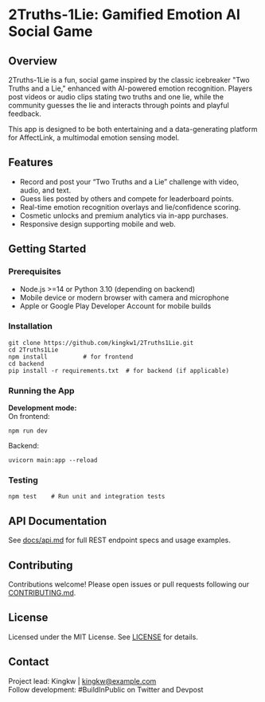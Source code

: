 # 2Truths-1Lie: Gamified Emotion AI Social Game

## Overview
2Truths-1Lie is a fun, social game inspired by the classic icebreaker "Two Truths and a Lie," enhanced with AI-powered emotion recognition. Players post videos or audio clips stating two truths and one lie, while the community guesses the lie and interacts through points and playful feedback.

This app is designed to be both entertaining and a data-generating platform for AffectLink, a multimodal emotion sensing model.

## Features
- Record and post your “Two Truths and a Lie” challenge with video, audio, and text.
- Guess lies posted by others and compete for leaderboard points.
- Real-time emotion recognition overlays and lie/confidence scoring.
- Cosmetic unlocks and premium analytics via in-app purchases.
- Responsive design supporting mobile and web.

## Getting Started

### Prerequisites
- Node.js >=14 or Python 3.10 (depending on backend)
- Mobile device or modern browser with camera and microphone
- Apple or Google Play Developer Account for mobile builds

### Installation
```
git clone https://github.com/kingkw1/2Truths1Lie.git
cd 2Truths1Lie
npm install          # for frontend
cd backend
pip install -r requirements.txt  # for backend (if applicable)
```

### Running the App  
**Development mode:**  
On frontend:  
```
npm run dev
```  
Backend:  
```
uvicorn main:app --reload
```

### Testing
```
npm test    # Run unit and integration tests
```

## API Documentation
See [docs/api.md](docs/api.md) for full REST endpoint specs and usage examples.

## Contributing
Contributions welcome! Please open issues or pull requests following our [CONTRIBUTING.md](CONTRIBUTING.md).

## License
Licensed under the MIT License. See [LICENSE](LICENSE) for details.

## Contact  
Project lead: Kingkw | kingkw@example.com  
Follow development: #BuildInPublic on Twitter and Devpost